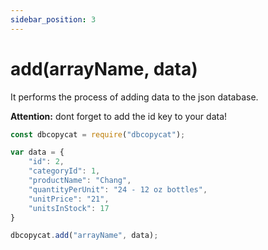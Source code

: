 ```yaml
---
sidebar_position: 3
---
```


# add(arrayName, data)

It performs the process of adding data to the json database.


**Attention:** dont forget to add the id key to your data!

```js
const dbcopycat = require("dbcopycat");

var data = {
    "id": 2,
    "categoryId": 1,
    "productName": "Chang",
    "quantityPerUnit": "24 - 12 oz bottles",
    "unitPrice": "21",
    "unitsInStock": 17
}

dbcopycat.add("arrayName", data);
```